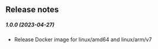 Release notes
-------------
##### 1.0.0 (2023-04-27)
 * Release Docker image for linux/amd64 and linux/arm/v7
